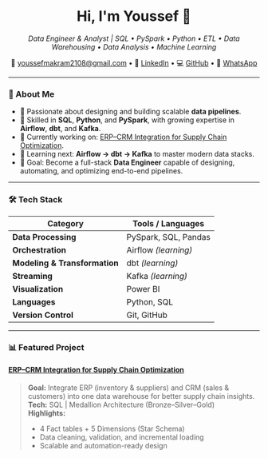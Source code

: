 <h1 align="center">Hi, I'm Youssef 👋</h1>

<p align="center">
  <em>Data Engineer & Analyst | SQL • PySpark • Python • ETL • Data Warehousing • Data Analysis • Machine Learning</em>
</p>
<p align="center">
  📧 <a href="mailto:youssefmakram2108@gmail.com">youssefmakram2108@gmail.com</a> • 
  💼 <a href="https://www.linkedin.com/in/youssef-m-makram-m-osman-659a56233/" target="_blank">LinkedIn</a> • 
  💻 <a href="https://github.com/YoussefMakram27" target="_blank">GitHub</a> • 
  📱 <a href="https://wa.me/201281446248" target="_blank">WhatsApp</a>
</p>

---

### 🚀 About Me

- 🧩 Passionate about designing and building scalable **data pipelines**.  
- 🧠 Skilled in **SQL**, **Python**, and **PySpark**, with growing expertise in **Airflow**, **dbt**, and **Kafka**.  
- 💼 Currently working on: [ERP–CRM Integration for Supply Chain Optimization](https://github.com/YoussefMakram27/ERP-CRM-Integration-for-Supply-Chain-Optimization).  
- 🌱 Learning next: **Airflow → dbt → Kafka** to master modern data stacks.  
- 🎯 Goal: Become a full-stack **Data Engineer** capable of designing, automating, and optimizing end-to-end pipelines.  

---

### 🛠️ Tech Stack

| Category | Tools / Languages |
|-----------|-------------------|
| **Data Processing** | PySpark, SQL, Pandas |
| **Orchestration** | Airflow *(learning)* |
| **Modeling & Transformation** | dbt *(learning)* |
| **Streaming** | Kafka *(learning)* |
| **Visualization** | Power BI |
| **Languages** | Python, SQL |
| **Version Control** | Git, GitHub |

---

### 📊 Featured Project

#### [ERP–CRM Integration for Supply Chain Optimization](https://github.com/YoussefMakram27/ERP-CRM-Integration-for-Supply-Chain-Optimization)

> **Goal:** Integrate ERP (inventory & suppliers) and CRM (sales & customers) into one data warehouse for better supply chain insights.  
> **Tech:** SQL | Medallion Architecture (Bronze–Silver–Gold)  
> **Highlights:**  
> - 4 Fact tables + 5 Dimensions (Star Schema)  
> - Data cleaning, validation, and incremental loading  
> - Scalable and automation-ready design  


